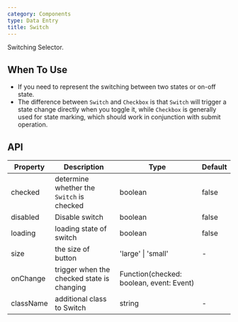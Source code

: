 ```yaml
---
category: Components
type: Data Entry
title: Switch
---
```


Switching Selector.

## When To Use

- If you need to represent the switching between two states or on-off state.
- The difference between `Switch` and `Checkbox` is that `Switch` will trigger a state change directly when you toggle it, while `Checkbox` is generally used for state marking, which should work in conjunction with submit operation.

## API

| Property | Description | Type | Default |
| --- | --- | --- | --- |
| checked | determine whether the `Switch` is checked | boolean | false |
| disabled | Disable switch | boolean | false |
| loading | loading state of switch | boolean | false |
| size | the size of button | 'large' \| 'small' | - |
| onChange | trigger when the checked state is changing | Function(checked: boolean, event: Event) |  |
| className | additional class to Switch | string | - |
